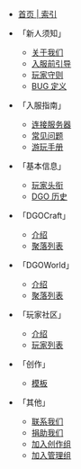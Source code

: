 <!-- _sidebar -->

- [首页 | 索引](index)

- 「新人须知」

  - [关于我们](notice/about)
  - [入服前引导](notice/join)
  - [玩家守则](notice/rules)
  - [BUG 定义](notice/bugDefinition)

- 「入服指南」

  - [连接服务器](guide/link)
  - [常见问题](guide/question)
  - [游玩手册](guide/play)

- 「基本信息」

  - [玩家头衔](information/playerTitle)
  - [DGO 历史](information/DGOHistory)

- 「DGOCraft」

  - [介绍](DGOCraft/3rd)
  - [聚落列表](DGOCraft/list)

- 「DGOWorld」

  - [介绍](DGOWorld/3rd)
  - [聚落列表](DGOWorld/list)

- 「玩家社区」

  - [介绍](players/introduce)
  - [玩家列表](players/list)

- 「创作」

  - [模板](creation/template)

- 「其他」
  - [联系我们](other/contact)
  - [捐助我们](other/donate)
  - [加入创作组](other/joinCreation)
  - [加入管理组](other/joinManagement)
